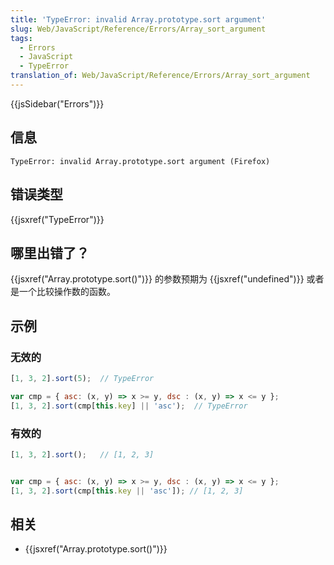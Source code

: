 ```yaml
---
title: 'TypeError: invalid Array.prototype.sort argument'
slug: Web/JavaScript/Reference/Errors/Array_sort_argument
tags:
  - Errors
  - JavaScript
  - TypeError
translation_of: Web/JavaScript/Reference/Errors/Array_sort_argument
---
```

{{jsSidebar("Errors")}}

## 信息

```plain
TypeError: invalid Array.prototype.sort argument (Firefox)
```

## 错误类型

{{jsxref("TypeError")}}

## 哪里出错了？

{{jsxref("Array.prototype.sort()")}} 的参数预期为 {{jsxref("undefined")}} 或者是一个比较操作数的函数。

## 示例

### 无效的

```js example-bad
[1, 3, 2].sort(5);  // TypeError

var cmp = { asc: (x, y) => x >= y, dsc : (x, y) => x <= y };
[1, 3, 2].sort(cmp[this.key] || 'asc');  // TypeError
```

### 有效的

```js example-good
[1, 3, 2].sort();   // [1, 2, 3]


var cmp = { asc: (x, y) => x >= y, dsc : (x, y) => x <= y };
[1, 3, 2].sort(cmp[this.key || 'asc']); // [1, 2, 3]
```

## 相关

- {{jsxref("Array.prototype.sort()")}}
